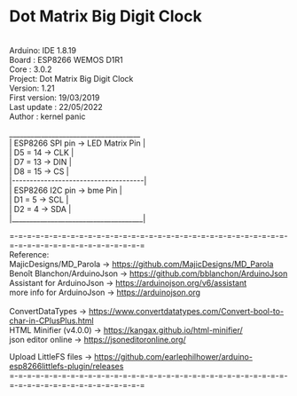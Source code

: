 # Dot Matrix Big Digit Clock 
<br/>
Arduino: IDE 1.8.19  <br/>
Board  : ESP8266 WEMOS D1R1 <br/>
Core   : 3.0.2 <br/>
Project: Dot Matrix Big Digit Clock <br/>
Version: 1.21 <br/>
First version: 19/03/2019  <br/>
Last update  : 22/05/2022  <br/>
Author       : kernel panic <br/>
<p> </p>
     _____________________________________ <br/>
    | ESP8266 SPI pin ->  LED Matrix Pin  | <br/>
    |       D5  = 14  ->  CLK             | <br/>
    |       D7  = 13  ->  DIN             | <br/>
    |       D8  = 15  ->  CS              | <br/>
    |-------------------------------------| <br/>
    | ESP8266 I2C pin ->  bme Pin         | <br/>
    |       D1  =  5  ->  SCL             |<br/>
    |       D2  =  4  ->  SDA             |<br/>
    |_____________________________________|<br/>
<p> </p>

  =-=-=-=-=-=-=-=-=-=-=-=-=-=-=-=-=-=-=-=-=-=-=-=-=-=-=-=-=-=-=-=-=-=-=-=-=-=-=-=-=-=-=-=-=-=-=-= <br/>
  Reference: <br/>
  MajicDesigns/MD_Parola        -> https://github.com/MajicDesigns/MD_Parola <br/>
  Benoît Blanchon/ArduinoJson   -> https://github.com/bblanchon/ArduinoJson <br/>
  Assistant for ArduinoJson     -> https://arduinojson.org/v6/assistant  <br/>
  more info for ArduinoJson     -> https://arduinojson.org <br/>
<br/>
  ConvertDataTypes              -> https://www.convertdatatypes.com/Convert-bool-to-char-in-CPlusPlus.html <br/>
  HTML Minifier (v4.0.0)        -> https://kangax.github.io/html-minifier/ <br/>
  json editor online            -> https://jsoneditoronline.org/ <br/>

  Upload LittleFS files         -> https://github.com/earlephilhower/arduino-esp8266littlefs-plugin/releases <br/>
  =-=-=-=-=-=-=-=-=-=-=-=-=-=-=-=-=-=-=-=-=-=-=-=-=-=-=-=-=-=-=-=-=-=-=-=-=-=-=-=-=-=-=-=-=-=-=-= <br/>
